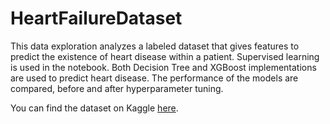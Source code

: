 # HeartFailureDataset

This data exploration analyzes a labeled dataset that gives features to predict the existence of heart disease within a patient. Supervised learning is used in the notebook. Both Decision Tree and XGBoost implementations are used to predict heart disease. The performance of the models are compared, before and after hyperparameter tuning.

You can find the dataset on Kaggle <a href="https://www.kaggle.com/datasets/johnsmith88/heart-disease-dataset">here</a>.
